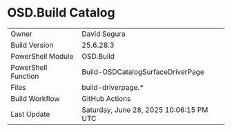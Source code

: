 ﻿# OSD.Build Catalog

| | |
|-|-|
| Owner | David Segura |
| Build Version | 25.6.28.3 |
| PowerShell Module | OSD.Build |
| PowerShell Function | Build-OSDCatalogSurfaceDriverPage |
| Files | build-driverpage.* |
| Build Workflow | GitHub Actions |
| Last Update | Saturday, June 28, 2025 10:06:15 PM UTC |
